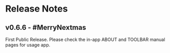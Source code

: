 # Release Notes
## v0.6.6 - #MerryNextmas

First Public Release.  Please check the in-app
ABOUT and TOOLBAR manual pages for usage app.
